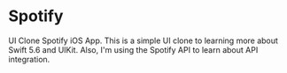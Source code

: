 # Spotify
UI Clone Spotify iOS App. This is a simple UI clone to learning more about Swift 5.6 and UIKit. Also, I'm using the Spotify API to learn about API integration.
